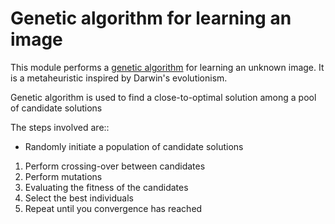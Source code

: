# Genetic algorithm for learning an image

This module performs a [genetic algorithm](https://en.wikipedia.org/wiki/Genetic_algorithm) for learning an unknown image.
It is a metaheuristic inspired by Darwin's evolutionism.

Genetic algorithm is used to find a close-to-optimal solution among a pool of candidate solutions

The steps involved are::

+ Randomly initiate a population of candidate solutions
1. Perform crossing-over between candidates
2. Perform mutations
3. Evaluating the fitness of the candidates
4. Select the best individuals
5. Repeat until you convergence has reached
